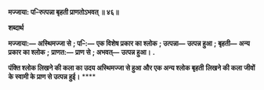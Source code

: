 **मज्जाया: प–िरुत्पन्ना बृहती प्राणतोऽभवत् ॥ ४६॥** 

**शब्दार्थ** 

**मज्जाया:—** **अस्थिमज्जा से** **; प–ि:—** **एक विशेष प्रकार का श्लोक** **; उत्पन्ना—** **उत्पन्न हुआ** **; बृहती—** **अन्य प्रकार का श्लोक** **;** **प्राणत:—** **प्राण से** **; अभवत्—** **उत्पन्न हुआ।** **.** 

**पंक्ति श्लोक लिखने की कला का उदय अस्थिमज्जा से हुआ और एक अन्य श्लोक बृहती** **लिखने की कला जीवों के स्वामी के प्राण से उत्पन्न हुई।** **** 